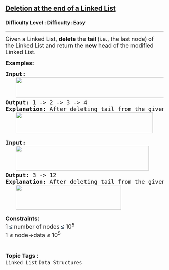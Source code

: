 <h2><a href="https://www.geeksforgeeks.org/problems/deletion-at-the-end-of-a-linked-list/1">Deletion at the end of a Linked List</a></h2><h3>Difficulty Level : Difficulty: Easy</h3><hr><div class="problems_problem_content__Xm_eO"><p><span style="font-size: 18px;"><span style="font-size: 18px;">Given a Linked List, </span><strong style="font-size: 18px;">delete </strong><span style="font-size: 18px;">the <strong>tail </strong>(i.e., the last node)</span><strong style="font-size: 18px;"> </strong><span style="font-size: 18px;">of the Linked List and return the </span><strong style="font-size: 18px;">new</strong><span style="font-size: 18px;"> head of the modified Linked List.</span><br></span></p>
<p><span style="font-size: 18px;"><strong>Examples:</strong></span></p>
<pre><span style="font-size: 18px;"><strong>Input:</strong><br>   <img src="https://media.geeksforgeeks.org/img-practice/prod/addEditProblem/909654/Web/Other/blobid2_1755947119.webp" width="497" height="66"><br><strong>Output: </strong>1 -&gt; 2 -&gt; 3 -&gt; 4<br><strong>Explanation:</strong> After deleting tail from the given linked list, we'll be left with just 1 -&gt; 2 -&gt; 3 -&gt; 4.<br>   <img src="https://media.geeksforgeeks.org/img-practice/prod/addEditProblem/909654/Web/Other/blobid3_1755947241.webp" width="437" height="67"></span>
</pre>
<pre><span style="font-size: 18px;"><strong>Input:</strong><br>   <img src="https://media.geeksforgeeks.org/img-practice/prod/addEditProblem/909654/Web/Other/blobid0_1755945539.webp" width="424" height="79"><br><strong>Output: </strong>3 -&gt;<strong> </strong>12<br><strong>Explanation:</strong> After deleting tail from the given linked list, we'll be left with just 3 -&gt; 12.<br>   <img src="https://media.geeksforgeeks.org/img-practice/prod/addEditProblem/909654/Web/Other/blobid1_1755945555.webp" width="335" height="79"><br></span></pre>
<p><span style="font-size: 18px;"><strong>Constraints:</strong><br>1 </span><span style="background-color: #ffffff; color: #001d35; font-family: 'Google Sans', Arial, sans-serif; font-size: 18px;">≤</span><span style="font-size: 18px;">&nbsp;number of nodes&nbsp;</span><span style="background-color: #ffffff; color: #001d35; font-family: 'Google Sans', Arial, sans-serif; font-size: 18px;">≤</span><span style="font-size: 18px;"><span style="font-size: 18px;">&nbsp;10<sup>5</sup></span><br><span style="font-size: 18px;">1 ≤ node-&gt;data ≤ 10<sup>5</sup></span></span></p></div><br><p><span style=font-size:18px><strong>Topic Tags : </strong><br><code>Linked List</code>&nbsp;<code>Data Structures</code>&nbsp;
